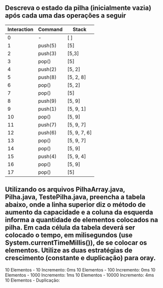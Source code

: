 ## Descreva o estado da pilha (inicialmente vazia) após cada uma das operações a seguir

| Interaction | Command | Stack        |   
|-------------|---------|--------------|
| 0           | -       | [ ]          |
| 1           | push(5) | [5]          |   
| 2           | push(3) | [5,3]        |   
| 3           | pop()   | [5]          |
| 4           | push(2) | [5, 2]       |
| 5           | push(8) | [5, 2, 8]    |
| 6           | pop()   | [5, 2]       |
| 7           | pop()   | [5]          |
| 8           | push(9) | [5, 9]       |
| 9           | push(1) | [5, 9, 1]    |
| 10          | pop()   | [5, 9]       |
| 11          | push(7) | [5, 9, 7]    |
| 12          | push(6) | [5, 9, 7, 6] |
| 13          | pop()   | [5, 9, 7]    |
| 14          | pop()   | [5, 9]       |
| 15          | push(4) | [5, 9, 4]    |
| 16          | pop()   | [5, 9]       |
| 17          | pop()   | [5]          |


## Utilizando os arquivos PilhaArray.java, Pilha.java, TestePilha.java, preencha a tabela abaixo, onde a linha superior diz o método de aumento da capacidade e a coluna da esquerda informa a quantidade de elementos colocados na pilha. Em cada célula da tabela deverá ser colocado o tempo, em milisegundos (use System.currentTimeMillis()), de se colocar os elementos. Utilize as duas estratégias de crescimento (constante e duplicação) para oray.

10 Elementos - 10 Incremento: 0ms
10 Elementos - 100 Incremento: 0ms
10 Elementos - 1000 Incremento: 1ms
10 Elementos - 10000 Incremento: 4ms
10 Elementos - Duplicação: 